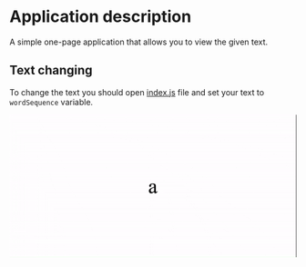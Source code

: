 # Application description

A simple one-page application that allows you to view the given text.

## Text changing
To change the text you should open [index.js](https://github.com/vsushko/text-viewer/blob/master/js/index.js) file and set your text to `wordSequence` variable.


![](https://github.com/vsushko/text-viewer/blob/master/imgs/text-viewer.gif)
